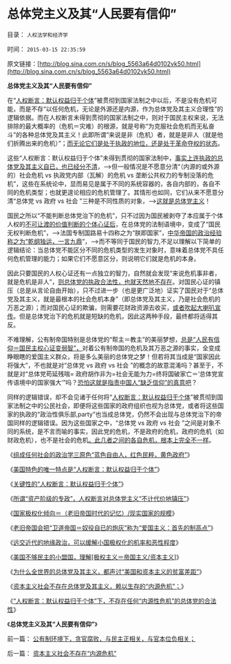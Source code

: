 # 总体党主义及其“人民要有信仰”

目录： `人权法学和经济学` 

时间： `2015-03-15 22:35:59` 

原文链接：[http://blog.sina.com.cn/s/blog_5563a64d0102vk50.html](http://blog.sina.com.cn/s/blog_5563a64d0102vk50.html)

**总体党主义及其“人民要有信仰”**

在“[人权断言：默认权益归于个体](../../../2014/12/7/国民主权原理被忽略，国民主权所有人缺失，及其国际惯例.md)”被贯彻到国家法制之中以后，不是没有危机可能，而是不存“以任何危机，无论是外源还是内源，作为总体党及其主义合理性”的逻辑依据。而在人权断言未得到贯彻的国家法制之中，则对于国民主权来说，无法排除的最大概率的（危机＝灾难）的根源，就是号称“为克服社会危机而无私奋斗”的各种总体党及其主义！此即所谓“来说是非（危机）者，就是是非人（就是他们折腾出来的危机）”；[而无论它们是处于执政的地位，还是处于革命夺权的状态](../../../2015/2/26/总体党主义，最根本的纲领总是“示形于外，实侵于内”.md)。

这些“人权断言：默认权益归于个体”未得到贯彻的国家法制中，[事实上连执政的总体党及其主义自已，也已经分不清](../../../2013/6/23/宇宙真理的汉语误会，自寻短见的理论自信.md)，——>但一般情况是不愿意分清“（内源的或外源的）社会危机
vs 执政党内部（瓦解）的危机 vs
垄断公共权力的专制没落的危机”，这些在系统论中，显而易见是属于不同的系统容器的，各自内部的，各自不同的危机类型；也就更遑论相应的危机管理了。其情形也如同，它们从来不愿意分清“总体党
vs 政府 vs 社会 ”三种是不同性质的对象，——>[这就是总体党主义](../../../2015/2/27/自由人有结成“总体党”的自由吗？总体党主义对比以色列的基布兹.md)！

国民之所以“不能判断总体党治下的危机”，只不过因为国民被剥夺了本应属于个体人权的[不可让渡的价值判断的个体心证后](../../../2013/8/18/没有绝对的权力，就没有最起码的自由和民主.md)，在总体党的法制语境中，变成了“国民无权判断危机”，——>法国专制国路易十四称之为“朕即国家”，[中华帝国的政治经验称之为“乾纲独运，一言九鼎](../../../2012/10/22/公有制民主中“个人没有意义”的集体主义的“愚民”.md)”，——>而不等同于国民的智力,不足以理解以下简单的逻辑结论：当总体党不能区分不同的危机类型的发生对象时，意味着总体党不具任何危机管理的能力；如果它们不愿意区分，则说明它们就是危机的本身。

因此只要国民的人权心证还有一点独立的智力，自然就会发现“来说危机事非者，就是危机是非人”，[则总体党的执政合法性，也就天然地不存在](../../../2014/1/22/代表了先进性，还是“历史遗留问题”，关乎执政合法性.md)。对国民心证的镇压（总是从言论自由开始），只不过进一步（也是更广泛地）证实了国民对于“总体党及其主义，就是最根本的社会危机本身”（即总体党及其主义，乃是社会危机的万恶之源）；而对国民心证的欺骗，则需要花财政资源去收买，[或者吹起大喇叭宣传](../../../2013/8/25/个体主权被忽略后的“中国式诡辩，宇宙真理，理由自信，流氓炒作……”.md)。但是总体党治下的危机就是短缺的危机，因此这两种手段，最终都将适得其反。

不难理解，公有制帝国特别是总体党的“帮主＝教主”的美丽梦想，[总是“人民有信仰＝国民主权心证变弱智”，](../../../2013/8/23/人权是不可让渡的，信仰就必定是个体的.md)对着公有制帝国的危机及其万恶之源的事实，全变成睁眼瞎的爱国主义群众，将是多么美丽的总体党之梦！但若将其当成是“国家因此将强大”，不也就是对“总体党
vs 政府 vs 社会 ”的概念的故意混淆吗？甚至于，不就是对“总体党苟延残喘=
政府胡作非为=社会无能为力=终将国破家亡＝‘总体党宣传语境中的国家强大’”吗？[恐怕这就是指责中国人“缺乏信仰”的真意吧](../../../2012/4/8/灰太狼的革命的进化中的阶级敌人.md)？

同样的逻辑错误，却不会见诸于任何将“[人权断言：默认权益归于个体](../../../2014/12/7/国民主权原理被忽略，国民主权所有人缺失，及其国际惯例.md)”被贯彻到国家法制之中的公民社会，即便将这些国家的政府组织也视为总体党，或者将这些国家的执政的“政治性俱乐部,party”也当成总体党，仍然不会出现与总体党治下的帝国同样的逻辑错误。因为这些国家之中，“总体党
vs 政府 vs 社会
”之间是对象不同的系统，是不言而喻的事实，因此党的危机，不是政府的危机，政府的危机（如财政危机），也不是社会的危机[。此几者之间的各自危机，根本上完全不一样](../../../2012/12/27/亡党亡国的危机等级和管理，英美民主最关键的亡党亡国历史事件.md)。

《[组成任何社会的政治学三原色“蓝色自由人，红色民粹，黄色政府”](../../../2015/3/4/政治学三原色“蓝色自由人，红色民粹，黄色政府”.md)》

《[美国特色的唯一特点是“人权断言：默认权益归于个体”](../../../2015/3/5/美国唯一独特处是“人权断言：默认权益归于个体”.md)》

《[关键性的“人权断言：默认权益归于个体”](../../../2015/3/6/关键性的“人权断言：默认权益归于个体”.md)》

《[所谓“资产阶级的专政”，人权断言对总体党主义“不计代价地镇压”](../../../2015/3/7/所谓“资产阶级的专政”对总体党主义“不计代价地镇压”.md)》

《[国家极权化倾向＝（老旧帝国时代的记忆）/现实国家的规模](../../../2015/3/8/国家极权化倾向＝（老旧帝国时代的记忆）／现实国家的规模.md)》

《[老旧帝国会把“卫道帝国＝奴役自已的炮灰”称为“爱国主义：首先的制高点”](../../../2015/3/9/老旧帝国的复国主义之“爱国”和极权国家的起源.md)》

《[远交近代的地缘政治，可以缓解小国极权化的机率和恶性程度](../../../2015/3/10/远交近代的地缘政治，缓解小国极权化.md)》

《[美国不够民主的小盟国，理解[极权主义＝帝国主义/资本主义]](../../../2015/3/11/公式：[极权主义＝帝国主义／资本主义]；.md)》

《[为什么全世界的总体党及其主义，都声讨“美国和资本主义的贫富差距”](../../../2015/3/12/为什么全球左派，都竭力声讨“市场经济的贫富差距”？.md)》

《[资本主义社会不存在总体党及其主义，赖以生存的“内源危机”；](../../../2015/3/13/资本主义社会不存在“内源危机”.md)》

《[“人权断言：默认权益归于个体”下，不存在任何“内源性危机”的总体党的合法性](../../../2015/3/14/内源性危机为主义的总体党，无法解释其自身的合法性；.md)》

《**总体党主义及其“人民要有信仰”**》

前一篇： [公有制环境下，贪官腐败，与民主正相关，与官本位负相关；](../../../2015/3/25/公有制环境下，贪官腐败，与民主正相关，与官本位负相关；.md)

后一篇： [资本主义社会不存在“内源危机”](../../../2015/3/13/资本主义社会不存在“内源危机”.md)

